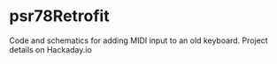 # psr78Retrofit
Code and schematics for adding MIDI input to an old keyboard.  Project details on Hackaday.io
